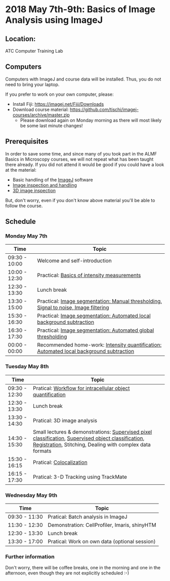 # 2018 May 7th-9th: Basics of Image Analysis using ImageJ

## Location:

ATC Computer Training Lab 

## Computers

Computers with ImageJ and course data will be installed. Thus, you do not need to bring your laptop.

If you prefer to work on your own computer, please:

- Install Fiji: https://imagej.net/Fiji/Downloads
- Download course material: https://github.com/tischi/imagej-courses/archive/master.zip
  - Please download again on Monday morning as there will most likely be some last minute changes!

## Prerequisites

In order to save some time, and since many of you took part in the ALMF Basics in Microscopy courses, we will not repeat what has been taught there already. If you did not attend it would be good if you could have a look at the material:

- Basic handling of the [ImageJ](https://fiji.sc/) software 
- [Image inspection and handling](https://github.com/tischi/imagej-courses/blob/master/practicals/basic-image-inspection-and-handling.md)
- [3D image inspection](https://github.com/tischi/imagej-courses/blob/master/practicals/3D-image-inspection.md)

But, don't worry, even if you don't know above material you'll be able to follow the course.

## Schedule

### Monday May 7th

| Time | Topic |
|------|-------|
| 09:30 - 10:00 | Welcome and self-introduction |
| 10:00 - 12:30 | Practical: [Basics of intensity measurements](https://github.com/tischi/imagej-courses/blob/master/practicals/intensity-quantification.md) |
| 12:30 - 13:30 | Lunch break |
| 13:30 - 15:00 | Practical: [Image segmentation: Manual thresholding, Signal to noise, Image filtering](https://github.com/tischi/imagej-courses/blob/master/practicals/image-segmentation.md) |
| 15:30 - 16:30 | Practical: [Image segmentation: Automated local background subtraction](https://github.com/tischi/imagej-courses/blob/master/practicals/workflow-2d-intracellular-spot-detection.md#local-background-subtraction-) |
| 16:30 - 17:30 | Practical: [Image segmentation: Automated global thresholding](https://github.com/tischi/imagej-courses/blob/master/practicals/image-segmentation.md#automated-global-thresholding)|
| 00:00 - 00:00 | Recommended home-work: [Intensity quantification: Automated local background subtraction](https://github.com/tischi/imagej-courses/blob/master/practicals/automated-local-background-subtraction-for-intensity-quantifications.md#intensity-measurements-with-automated-local-background-subtraction--) |

### Tuesday May 8th

| Time | Topic |
|------|-------|
| 09:30 - 12:30 | Pratical: [Workflow for intracellular object quantification](https://github.com/tischi/imagej-courses/blob/master/practicals/workflow-2d-intracellular-spot-detection.md#workflow-autophagosome-quantification) | 
| 12:30 - 13:30 | Lunch break |
| 13:30 - 14:30 | Pratical: 3D image analysis |
| 14:30 - 15:30 | Small lectures & demonstrations: [Supervised pixel classification](https://github.com/tischi/imagej-courses/blob/master/practicals/supervised-pixel-classification.md#supervised-pixel-classification), [Supervised object classification](https://github.com/tischi/imagej-courses/blob/master/practicals/supervised-object-classification.md#supervised-object-classification), [Registration](https://github.com/tischi/imagej-courses/blob/master/practicals/image-registration.md), Stitching, Dealing with complex data formats |
| 15:30 - 16:15 | Pratical: [Colocalization](https://github.com/tischi/imagej-courses/blob/master/practicals/colocalisation.md#colocalisation) |
| 16:15 - 17:30 | Pratical: 3-D Tracking using TrackMate  |

### Wednesday May 9th

| Time | Topic |
|------|-------|
| 09:30 - 11:30 | Pratical: Batch analysis in ImageJ |
| 11:30 - 12:30 | Demonstration: CellProfiler, Imaris, shinyHTM |
| 12:30 - 13:30 | Lunch break |
| 13:30 - 17:00 | Pratical: Work on own data (optional session) |

### Further information

Don't worry, there will be coffee breaks, one in the morning and one in the afternoon, even though they are not explicitly scheduled :-)



